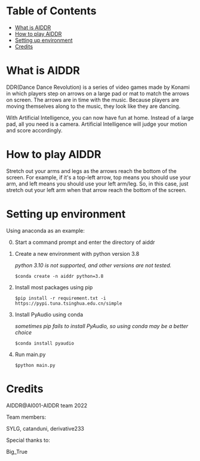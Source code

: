 # Table of Contents

- [What is AIDDR](#what-is-aiddr)
- [How to play AIDDR](#how-to-play-aiddr)
- [Setting up environment](#setting-up-environment)
- [Credits](#credits)

# What is AIDDR

DDR(Dance Dance Revolution) is a series of video games made by Konami in which players step on arrows on a large pad or mat to match the arrows on screen. The arrows are in time with the music. Because players are moving themselves along to the music, they look like they are dancing.

With Artificial Intelligence, you can now have fun at home. Instead of a large pad, all you need is a camera. Artificial Intelligence will judge your motion and score accordingly.

# How to play AIDDR

Stretch out your arms and legs as the arrows reach the bottom of the screen. For example, if it's a top-left arrow, top means you should use your arm, and left means you should use your left arm/leg. So, in this case, just stretch out your left arm when that arrow reach the bottom of the screen.

# Setting up environment

Using anaconda as an example:

0. Start a command prompt and enter the directory of aiddr

1. Create a new environment with python version 3.8

	*python 3.10 is not supported, and other versions are not tested.*

	`$conda create -n aiddr python=3.8`

2. Install most packages using pip

	`$pip install -r requirement.txt -i https://pypi.tuna.tsinghua.edu.cn/simple`

3. Install PyAudio using conda

	*sometimes pip fails to install PyAudio, so using conda may be a better choice*

	`$conda install pyaudio`

4. Run main.py

	`$python main.py`

# Credits

AIDDR@AI001-AIDDR team 2022

Team members:

SYLG, catanduni, derivative233

Special thanks to:

Big_True